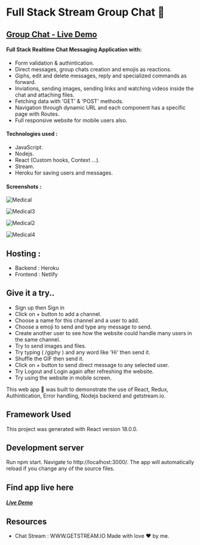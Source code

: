 # Full Stack Stream Group Chat 📢

## [Group Chat - Live Demo](https://medical-group-chats.netlify.app/)


#### Full Stack Realtime Chat Messaging Application with:
- Form validation & authintication.
- Direct messages, group chats creation and emojis as reactions.
- Giphs, edit and delete messages, reply and specialized commands as forward.
- Inviations, sending images, sending links and watching videos inside the chat and attaching files.
- Fetching data with 'GET' & 'POST' methods.
- Navigation through dynamic URL and each component has a specific page with Routes.
- Full responsive website for mobile users also.


#### Technologies used :
- JavaScript.
- Nodejs.
- React (Custom hooks, Context ...).
- Stream.
- Heroku for saving users and messages.

#### Screenshots : 

![Medical](https://user-images.githubusercontent.com/88718975/169918582-03e662dc-167e-4756-80f9-2c6b9ff3c9d3.png)

![Medical3](https://user-images.githubusercontent.com/88718975/169922757-25e92684-35f9-487d-a5ef-71e172602e74.png)

![Medical2](https://user-images.githubusercontent.com/88718975/169922705-73ca3f5b-0e2a-4bb9-b31d-b2da23a177f4.png)

![Medical4](https://user-images.githubusercontent.com/88718975/169922725-986d06ba-643e-447e-9769-37282f6d7d29.png)



## Hosting :
- Backend : Heroku
- Frontend : Netlify

## Give it a try..
- Sign up then Sign in
- Click on + button to add a channel.
- Choose a name for this channel and a user to add.
- Choose a emoji to send and type any message to send.
- Create another user to see how the website could handle many users in the same channel.
- Try to send images and files.
- Try typing ( /giphy ) and any word like 'Hi' then send it.
- Shuffle the GIF then send it.
- Click on + button to send direct message to any selected user.
- Try Logout and Login again after refreshing the website.
- Try using the website in mobile screen.

This web app 📱 was built to demonstrate the use of React, Redux, Authintication, Error handling, Nodejs backend and getstream.io.


## Framework Used
This project was generated with React version 18.0.0.

## Development server
Run npm start. Navigate to http://localhost:3000/. The app will automatically reload if you change any of the source files.


## Find app live here
##### [Live Demo](https://medical-group-chats.netlify.app/)

## Resources

- Chat Stream : WWW.GETSTREAM.IO
Made with love ❤️ by me.
